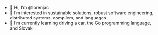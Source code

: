 - 👋 Hi, I’m @lorenjac
- 👀 I’m interested in sustainable solutions, robust software engineering, distributed systems, compilers, and languages
- 🌱 I’m currently learning driving a car, the Go programming language, and Slovak

<!---
lorenjac/lorenjac is a ✨ special ✨ repository because its `README.md` (this file) appears on your GitHub profile.
You can click the Preview link to take a look at your changes.
--->
